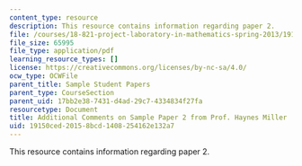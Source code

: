 ```yaml
---
content_type: resource
description: This resource contains information regarding paper 2.
file: /courses/18-821-project-laboratory-in-mathematics-spring-2013/19150ced20158bcd1408254162e132a7_MIT18_821S13_pr2-addlcom.pdf
file_size: 65995
file_type: application/pdf
learning_resource_types: []
license: https://creativecommons.org/licenses/by-nc-sa/4.0/
ocw_type: OCWFile
parent_title: Sample Student Papers
parent_type: CourseSection
parent_uid: 17bb2e38-7431-d4ad-29c7-4334834f27fa
resourcetype: Document
title: Additional Comments on Sample Paper 2 from Prof. Haynes Miller
uid: 19150ced-2015-8bcd-1408-254162e132a7
---
```

This resource contains information regarding paper 2.